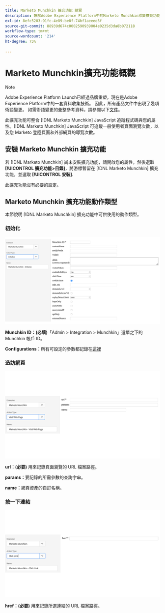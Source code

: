 ```yaml
---
title: Marketo Munchkin 擴充功能 總覽
description: 瞭解Adobe Experience Platform中的Marketo Munchkin標籤擴充功能。
exl-id: 8efc5203-91fc-4e89-be8f-74bf1aeeee5f
source-git-commit: 88939d674c0002590939004e0235d3da8b072118
workflow-type: tm+mt
source-wordcount: '214'
ht-degree: 75%

---
```


# Marketo Munchkin擴充功能概觀

>[!NOTE]
>
>Adobe Experience Platform Launch已經過品牌重塑，現在是Adobe Experience Platform中的一套資料收集技術。 因此，所有產品文件中出現了幾項術語變更。 如需術語變更的彙整參考資料，請參閱以下[文件](../../../term-updates.md)。

此擴充功能可整合 [!DNL Marketo Munchkin] JavaScript 追蹤程式碼與您的屬性。[!DNL Marketo Munchkin] JavaScript 可追蹤一般使用者頁面瀏覽次數，以及您 Marketo 登陸頁面和外部網頁的導覽次數。

## 安裝 Marketo Munchkin 擴充功能

若 [!DNL Marketo Munchkin] 尚未安裝擴充功能，請開啟您的屬性，然後選取 **[!UICONTROL 擴充功能>目錄]**，將游標暫留在 [!DNL Marketo Munchkin] 擴充功能，並選取 **[!UICONTROL 安裝]**.

此擴充功能沒有必要的設定。

## Marketo Munchkin 擴充功能動作類型

本節說明 [!DNL Marketo Munchkin] 擴充功能中可供使用的動作類型。

### 初始化

![](../../../images/munchkin-Init.png)

**Munchkin ID：(必填)**「Admin > Integration > Munchkin」選單之下的 Munchkin 帳戶 ID。

**Configurations：**&#x200B;所有可設定的參數都記錄在[這裡](https://developers.marketo.com/javascript-api/lead-tracking/configuration/)

### 造訪網頁

![](../../../images/munchkin-visit-page.png)

**url：(必要)** 用來記錄頁面瀏覽的 URL 檔案路徑。

**params：**&#x200B;要記錄的所需參數的查詢字串。

**name：**&#x200B;網頁資產的自訂名稱。

### 按一下連結

![](../../../images/munchkin-click-link.png)

**href：(必要)** 用來記錄所選連結的 URL 檔案路徑。
